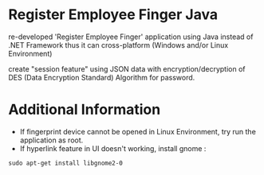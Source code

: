 # Register Employee Finger Java 
re-developed 'Register Employee Finger' application using Java instead of .NET Framework thus it can cross-platform (Windows and/or Linux Environment)

create "session feature" using JSON data with encryption/decryption of DES (Data Encryption Standard) Algorithm for password.

# Additional Information
- If fingerprint device cannot be opened in Linux Environment, try run the application as root.
- If hyperlink feature in UI doesn't working, install gnome :
```
sudo apt-get install libgnome2-0
```
